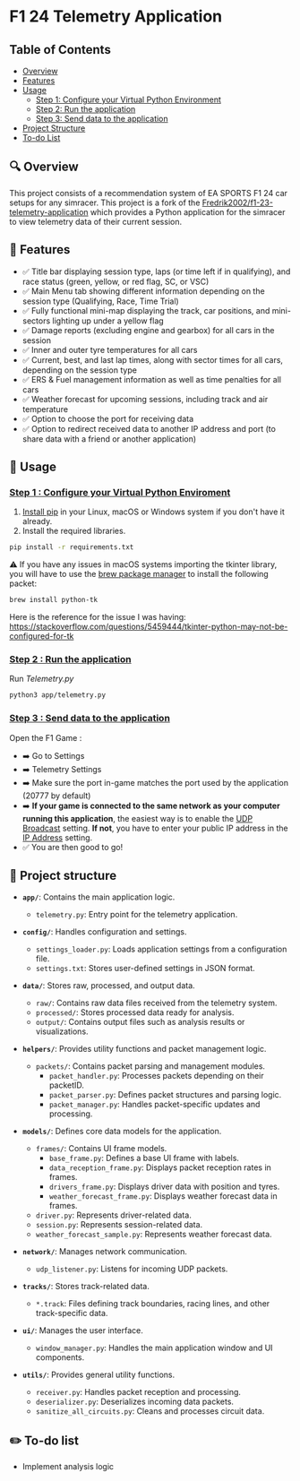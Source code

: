 # F1 24 Telemetry Application

## Table of Contents

- [Overview](#overview)
- [Features](#features)
- [Usage](#usage)
  - [Step 1: Configure your Virtual Python Environment](#step1)
  - [Step 2: Run the application](#step2)
  - [Step 3: Send data to the application](#step3)
- [Project Structure](#project-structure)
- [To-do List](#to-do-list)

## 🔍 Overview <a id="overview"></a>
This project consists of a recommendation system of EA SPORTS F1 24 car setups for any simracer. This project is a fork of the [Fredrik2002/f1-23-telemetry-application](https://github.com/Fredrik2002/f1-23-telemetry-application) which provides a Python application for the simracer to view telemetry data of their current session. 

## 🚀 Features <a id="features"></a>
- ✅ Title bar displaying session type, laps (or time left if in qualifying), and race status (green, yellow, or red flag, SC, or VSC)
- ✅ Main Menu tab showing different information depending on the session type (Qualifying, Race, Time Trial)
- ✅ Fully functional mini-map displaying the track, car positions, and mini-sectors lighting up under a yellow flag
- ✅ Damage reports (excluding engine and gearbox) for all cars in the session
- ✅ Inner and outer tyre temperatures for all cars
- ✅ Current, best, and last lap times, along with sector times for all cars, depending on the session type
- ✅ ERS & Fuel management information as well as time penalties for all cars
- ✅ Weather forecast for upcoming sessions, including track and air temperature
- ✅ Option to choose the port for receiving data
- ✅ Option to redirect received data to another IP address and port (to share data with a friend or another application)


## 🔧 Usage <a id="usage"></a>
### <ins>Step 1 : Configure your Virtual Python Enviroment</ins><a id="step1"></a>
1. [Install pip](https://pip.pypa.io/en/stable/installation/) in your Linux, macOS or Windows system if you don't have it already.
2. Install the required libraries.
```bash
pip install -r requirements.txt
```
⚠️ If you have any issues in macOS systems importing the tkinter library, you will have to use the [brew package manager](https://brew.sh) to install the following packet:
```bash
brew install python-tk
```
Here is the reference for the issue I was having: https://stackoverflow.com/questions/5459444/tkinter-python-may-not-be-configured-for-tk

### <ins>Step 2 : Run the application</ins><a id="step2"></a>

Run *Telemetry.py*
```bash
python3 app/telemetry.py
``` 

### <ins>Step 3 : Send data to the application </ins> <a id="step3"></a>
Open the F1 Game :
- ➡️ Go to Settings 
- ➡️ Telemetry Settings
- ➡️ Make sure the port in-game matches the port used by the application (20777 by default)
- ➡️ **If your game is connected to the same network as your computer running this application**, the easiest way is to enable the <u>UDP Broadcast</u> setting.
**If not**, you have to enter your public IP address in the <u>IP Address</u> setting.
- ✅ You are then good to go!


## 📘 Project structure <a id="project-structure"></a>

- **`app/`**: Contains the main application logic.
  - `telemetry.py`: Entry point for the telemetry application.

- **`config/`**: Handles configuration and settings.
  - `settings_loader.py`: Loads application settings from a configuration file.
  - `settings.txt`: Stores user-defined settings in JSON format.

- **`data/`**: Stores raw, processed, and output data.
  - `raw/`: Contains raw data files received from the telemetry system.
  - `processed/`: Stores processed data ready for analysis.
  - `output/`: Contains output files such as analysis results or visualizations.

- **`helpers/`**: Provides utility functions and packet management logic.
  - `packets/`: Contains packet parsing and management modules.
    - `packet_handler.py`: Processes packets depending on their packetID.
    - `packet_parser.py`: Defines packet structures and parsing logic.
    - `packet_manager.py`: Handles packet-specific updates and processing.

- **`models/`**: Defines core data models for the application.
  - `frames/`: Contains UI frame models.
    - `base_frame.py`: Defines a base UI frame with labels.
    - `data_reception_frame.py`: Displays packet reception rates in frames. 
    - `drivers_frame.py`: Displays driver data with position and tyres.
    - `weather_forecast_frame.py`: Displays weather forecast data in frames.
  - `driver.py`: Represents driver-related data.
  - `session.py`: Represents session-related data.
  - `weather_forecast_sample.py`: Represents weather forecast data.

- **`network/`**: Manages network communication.
  - `udp_listener.py`: Listens for incoming UDP packets.

- **`tracks/`**: Stores track-related data.
  - `*.track`: Files defining track boundaries, racing lines, and other track-specific data.

- **`ui/`**: Manages the user interface.
  - `window_manager.py`: Handles the main application window and UI components.

- **`utils/`**: Provides general utility functions.
  - `receiver.py`: Handles packet reception and processing.
  - `deserializer.py`: Deserializes incoming data packets.
  - `sanitize_all_circuits.py`: Cleans and processes circuit data.

## ✏️ To-do list <a id="to-do-list"></a>
* Implement analysis logic
